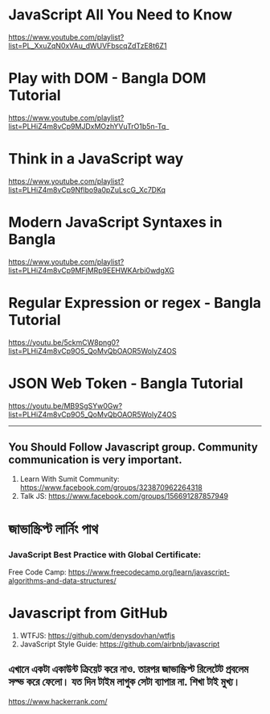 # JavaScript All You Need to Know
https://www.youtube.com/playlist?list=PL_XxuZqN0xVAu_dWUVFbscqZdTzE8t6Z1

# Play with DOM - Bangla DOM Tutorial
https://www.youtube.com/playlist?list=PLHiZ4m8vCp9MJDxMOzhYVuTrO1b5n-Tq_

# Think in a JavaScript way
https://www.youtube.com/playlist?list=PLHiZ4m8vCp9Nflbo9a0pZuLscG_Xc7DKq

# Modern JavaScript Syntaxes in Bangla
https://www.youtube.com/playlist?list=PLHiZ4m8vCp9MFjMRp9EEHWKArbi0wdgXG

# Regular Expression or regex - Bangla Tutorial
https://youtu.be/5ckmCW8png0?list=PLHiZ4m8vCp9O5_QoMvQbOAOR5WolyZ4OS

# JSON Web Token - Bangla Tutorial
https://youtu.be/MB9SgSYw0Gw?list=PLHiZ4m8vCp9O5_QoMvQbOAOR5WolyZ4OS

------------------------------------------------------------------------------------------------------

## You Should Follow Javascript group. Community communication is very important.
1. Learn With Sumit Community: https://www.facebook.com/groups/323870962264318
2. Talk JS: https://www.facebook.com/groups/156691287857949

# জাভাস্ক্রিপ্ট লার্নিং পাথ

### JavaScript Best Practice with Global Certificate: 
Free Code Camp: https://www.freecodecamp.org/learn/javascript-algorithms-and-data-structures/

# Javascript from GitHub
1. WTFJS: https://github.com/denysdovhan/wtfjs
2. JavaScript Style Guide: https://github.com/airbnb/javascript

## এখানে একটা একাউন্ট ক্রিয়েট করে নাও. তারপর জাভাস্ক্রিপ্ট রিলেটেট প্রবলেম সল্ভ করে ফেলো। যত দিন টাইম লাগুক সেটা ব্যাপার না. শিখা টাই মুখ্য।
https://www.hackerrank.com/
